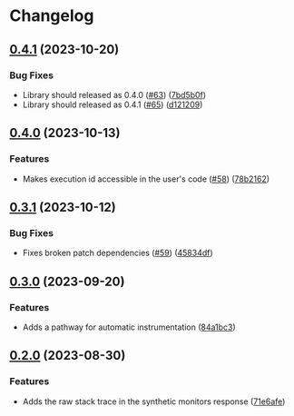 # Changelog

## [0.4.1](https://github.com/GoogleCloudPlatform/synthetics-sdk-nodejs/compare/synthetics-sdk-api-v0.4.0...synthetics-sdk-api-v0.4.1) (2023-10-20)


### Bug Fixes

* Library should released as 0.4.0 ([#63](https://github.com/GoogleCloudPlatform/synthetics-sdk-nodejs/issues/63)) ([7bd5b0f](https://github.com/GoogleCloudPlatform/synthetics-sdk-nodejs/commit/7bd5b0f652c51bba93968e7d64378a12a70442dd))
* Library should released as 0.4.1 ([#65](https://github.com/GoogleCloudPlatform/synthetics-sdk-nodejs/issues/65)) ([d121209](https://github.com/GoogleCloudPlatform/synthetics-sdk-nodejs/commit/d1212092cfabd6ef0d08f551b6cb800cb5fbbb84))

## [0.4.0](https://github.com/GoogleCloudPlatform/synthetics-sdk-nodejs/compare/synthetics-sdk-api-v0.3.1...synthetics-sdk-api-v0.4.0) (2023-10-13)


### Features

* Makes execution id accessible in the user's code ([#58](https://github.com/GoogleCloudPlatform/synthetics-sdk-nodejs/issues/58)) ([78b2162](https://github.com/GoogleCloudPlatform/synthetics-sdk-nodejs/commit/78b216235b9671c47b4c943a2bec0f007f95faff))

## [0.3.1](https://github.com/GoogleCloudPlatform/synthetics-sdk-nodejs/compare/synthetics-sdk-api-v0.3.0...synthetics-sdk-api-v0.3.1) (2023-10-12)


### Bug Fixes

* Fixes broken patch dependencies ([#59](https://github.com/GoogleCloudPlatform/synthetics-sdk-nodejs/issues/59)) ([45834df](https://github.com/GoogleCloudPlatform/synthetics-sdk-nodejs/commit/45834dfad0c494f1117465095e9c85929929915b))

## [0.3.0](https://github.com/GoogleCloudPlatform/synthetics-sdk-nodejs/compare/synthetics-sdk-api-v0.2.0...synthetics-sdk-api-v0.3.0) (2023-09-20)


### Features

* Adds a pathway for automatic instrumentation ([84a1bc3](https://github.com/GoogleCloudPlatform/synthetics-sdk-nodejs/commit/84a1bc31c7ec5a53a1c082cb5b28c882dce3f462))

## [0.2.0](https://github.com/GoogleCloudPlatform/synthetics-sdk-nodejs/compare/synthetics-sdk-api-v0.1.0...synthetics-sdk-api-v0.2.0) (2023-08-30)


### Features

* Adds the raw stack trace in the synthetic monitors response ([71e6afe](https://github.com/GoogleCloudPlatform/synthetics-sdk-nodejs/commit/71e6afebc69a3f2f9ae31e8b683a5b43e89adfcd))
